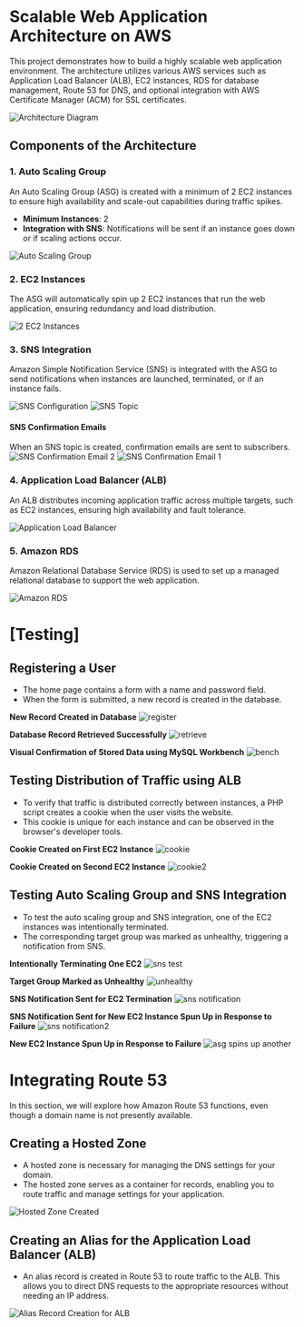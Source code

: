 # Scalable Web Application Architecture on AWS

This project demonstrates how to build a highly scalable web application environment. The architecture utilizes various AWS services such as Application Load Balancer (ALB), EC2 instances, RDS for database management, Route 53 for DNS, and optional integration with AWS Certificate Manager (ACM) for SSL certificates.

![Architecture Diagram](https://github.com/user-attachments/assets/244b87ae-99ea-4d46-9589-823783bc13d9)

## Components of the Architecture

### 1. Auto Scaling Group
An Auto Scaling Group (ASG) is created with a minimum of 2 EC2 instances to ensure high availability and scale-out capabilities during traffic spikes.

- **Minimum Instances**: 2
- **Integration with SNS**: Notifications will be sent if an instance goes down or if scaling actions occur.

![Auto Scaling Group](https://github.com/user-attachments/assets/8620ef34-6fe7-4667-9658-020dd57274db)

### 2. EC2 Instances
The ASG will automatically spin up 2 EC2 instances that run the web application, ensuring redundancy and load distribution.

![2 EC2 Instances](https://github.com/user-attachments/assets/21bb293c-c74b-44f5-b23e-d3d03da54623)

### 3. SNS Integration
Amazon Simple Notification Service (SNS) is integrated with the ASG to send notifications when instances are launched, terminated, or if an instance fails.

![SNS Configuration](https://github.com/user-attachments/assets/3afe1445-3c92-4213-8f9e-797f83792e82)
![SNS Topic](https://github.com/user-attachments/assets/2a7252af-51e2-4fa4-ac56-af85ac0077b1)

#### SNS Confirmation Emails
When an SNS topic is created, confirmation emails are sent to subscribers.
![SNS Confirmation Email 2](https://github.com/user-attachments/assets/22efdf1f-ca34-4bfa-8bb7-22cf3c8dca78)
![SNS Confirmation Email 1](https://github.com/user-attachments/assets/0fa89eb0-bfb2-45e6-8090-738c1b845142)

### 4. Application Load Balancer (ALB)
An ALB distributes incoming application traffic across multiple targets, such as EC2 instances, ensuring high availability and fault tolerance.

![Application Load Balancer](https://github.com/user-attachments/assets/65fb4354-f1e6-4313-a382-a6716a65c853)

### 5. Amazon RDS
Amazon Relational Database Service (RDS) is used to set up a managed relational database to support the web application.

![Amazon RDS](https://github.com/user-attachments/assets/e76de542-ccd2-4545-8ff3-5b19642a8f75)

# [Testing]
## Registering a User

- The home page contains a form with a name and password field.
- When the form is submitted, a new record is created in the database.

**New Record Created in Database**
![register](https://github.com/user-attachments/assets/542ff914-fc63-4f9a-8f27-c6854076b67e)

**Database Record Retrieved Successfully**
![retrieve](https://github.com/user-attachments/assets/5349869e-37bd-4983-b3eb-517e4e309b9d)

**Visual Confirmation of Stored Data using MySQL Workbench**
![bench](https://github.com/user-attachments/assets/0a1d5255-0cd6-44c3-b57f-8a78fec96c09)

## Testing Distribution of Traffic using ALB

- To verify that traffic is distributed correctly between instances, a PHP script creates a cookie when the user visits the website.
- This cookie is unique for each instance and can be observed in the browser's developer tools.

**Cookie Created on First EC2 Instance**
![cookie](https://github.com/user-attachments/assets/70f9bb55-0c15-47b0-96d7-fc182ebca693)

**Cookie Created on Second EC2 Instance**
![cookie2](https://github.com/user-attachments/assets/a54c99ca-0c36-440b-9cce-0e0a55cdc9b2)

## Testing Auto Scaling Group and SNS Integration

- To test the auto scaling group and SNS integration, one of the EC2 instances was intentionally terminated.
- The corresponding target group was marked as unhealthy, triggering a notification from SNS.

**Intentionally Terminating One EC2**
![sns test](https://github.com/user-attachments/assets/35eed5b9-e190-4e69-9e0c-afb793a8d2c0)

**Target Group Marked as Unhealthy**
![unhealthy](https://github.com/user-attachments/assets/6081458c-cf0a-475a-a603-80df61d94463)

**SNS Notification Sent for EC2 Termination**
![sns notification](https://github.com/user-attachments/assets/e694ad12-be13-43e1-b303-218a4f54466b)

**SNS Notification Sent for New EC2 Instance Spun Up in Response to Failure**
![sns notification2](https://github.com/user-attachments/assets/0060e181-0501-4a97-a17a-8807f5e508d0)

**New EC2 Instance Spun Up in Response to Failure**
![asg spins up another](https://github.com/user-attachments/assets/b02ab5ce-a005-4a66-9770-5f40e579d2ff)

# Integrating Route 53

In this section, we will explore how Amazon Route 53 functions, even though a domain name is not presently available.

## Creating a Hosted Zone

- A hosted zone is necessary for managing the DNS settings for your domain.
- The hosted zone serves as a container for records, enabling you to route traffic and manage settings for your application.

![Hosted Zone Created](https://github.com/user-attachments/assets/c77d9160-8af1-4ff0-9c33-d9c53a1564aa)

## Creating an Alias for the Application Load Balancer (ALB)

- An alias record is created in Route 53 to route traffic to the ALB. This allows you to direct DNS requests to the appropriate resources without needing an IP address.
  
![Alias Record Creation for ALB](https://github.com/user-attachments/assets/a83ca4ff-9e19-428f-b64e-3c27fdab0e5e)

